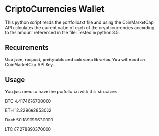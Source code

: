 # CriptoCurrencies Wallet
This python script reads the portfolio.txt file and using the CoinMarketCap API calculates the current value of each of the cryptocurrencies according to the amount referenced in the file. Tested in python 3.5.

## Requirements
Use json, request, prettytable and colorama libraries. You will need an CoinMarketCap API Key.

## Usage

You just need to have the porfolio.txt with this structure:

BTC	4.4174676700000 

ETH	12.229662853032

Dash	50.189096630000

LTC	87.278890370000

